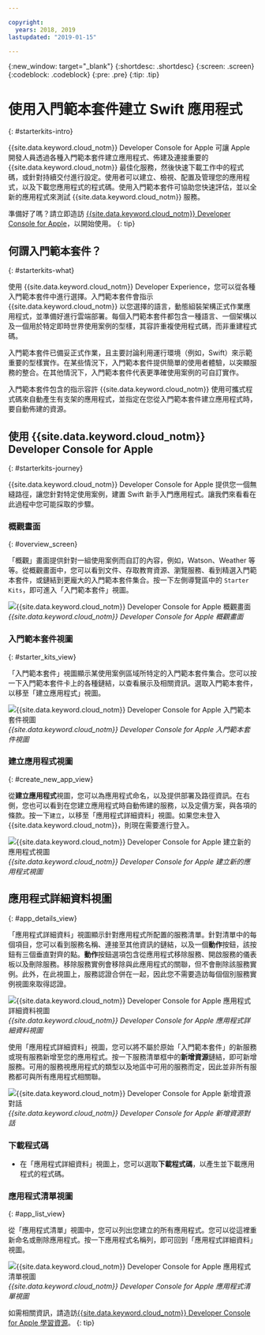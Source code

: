```yaml
---

copyright:
  years: 2018, 2019
lastupdated: "2019-01-15"

---
```


{:new_window: target="_blank"}
{:shortdesc: .shortdesc}
{:screen: .screen}
{:codeblock: .codeblock}
{:pre: .pre}
{:tip: .tip}

# 使用入門範本套件建立 Swift 應用程式
{: #starterkits-intro}

{{site.data.keyword.cloud_notm}} Developer Console for Apple 可讓 Apple 開發人員透過各種入門範本套件建立應用程式、佈建及連接重要的 {{site.data.keyword.cloud_notm}} 最佳化服務，然後快速下載工作中的程式碼，或針對持續交付進行設定。使用者可以建立、檢視、配置及管理您的應用程式，以及下載您應用程式的程式碼。使用入門範本套件可協助您快速評估，並以全新的應用程式來測試 {{site.data.keyword.cloud_notm}} 服務。

準備好了嗎？請立即造訪 [{{site.data.keyword.cloud_notm}} Developer Console for Apple](https://cloud.ibm.com/developer/appledevelopment/starter-kits)，以開始使用。
{: tip}

## 何謂入門範本套件？
{: #starterkits-what}

使用 {{site.data.keyword.cloud_notm}} Developer Experience，您可以從各種入門範本套件中進行選擇。入門範本套件會指示 {{site.data.keyword.cloud_notm}} 以您選擇的語言，動態組裝架構正式作業應用程式，並準備好進行雲端部署。每個入門範本套件都包含一種語言、一個架構以及一個用於特定即時世界使用案例的型樣，其容許重複使用程式碼，而非重建程式碼。

入門範本套件已備妥正式作業，且主要討論利用運行環境（例如，Swift）來示範重要的型樣實作。在某些情況下，入門範本套件提供簡單的使用者體驗，以突顯服務的整合。在其他情況下，入門範本套件代表更準確使用案例的可自訂實作。

入門範本套件包含的指示容許 {{site.data.keyword.cloud_notm}} 使用可攜式程式碼來自動產生有支架的應用程式，並指定在您從入門範本套件建立應用程式時，要自動佈建的資源。

## 使用 {{site.data.keyword.cloud_notm}} Developer Console for Apple
{: #starterkits-journey}

{{site.data.keyword.cloud_notm}} Developer Console for Apple 提供您一個無縫路徑，讓您針對特定使用案例，建置 Swift 新手入門應用程式。讓我們來看看在此過程中您可能採取的步驟。

### 概觀畫面
{: #overview_screen}

「概觀」畫面提供針對一組使用案例而自訂的內容，例如，Watson、Weather 等等。從概觀畫面中，您可以看到文件、存取教育資源、瀏覽服務、看到精選入門範本套件，或鏈結到更龐大的入門範本套件集合。按一下左側導覽區中的 `Starter Kits`，即可進入「入門範本套件」視圖。

![{{site.data.keyword.cloud_notm}} Developer Console for Apple 概觀畫面](images/overview_screen.png "概觀畫面") <br> *{{site.data.keyword.cloud_notm}} Developer Console for Apple 概觀畫面*

### 入門範本套件視圖
{: #starter_kits_view}

「入門範本套件」視圖顯示某使用案例區域所特定的入門範本套件集合。您可以按一下入門範本套件卡上的各種鏈結，以查看展示及相關資訊。選取入門範本套件，以移至「建立應用程式」視圖。

![{{site.data.keyword.cloud_notm}} Developer Console for Apple 入門範本套件視圖](images/starter_kits_screen.png "入門範本套件視圖") <br> *{{site.data.keyword.cloud_notm}} Developer Console for Apple 入門範本套件視圖*

### 建立應用程式視圖
{: #create_new_app_view}

從**建立應用程式**視圖，您可以為應用程式命名，以及提供部署及路徑資訊。在右側，您也可以看到在您建立應用程式時自動佈建的服務，以及定價方案，與各項的條款。按一下`建立`，以移至「應用程式詳細資料」視圖。如果您未登入 {{site.data.keyword.cloud_notm}}，則現在需要進行登入。

![{{site.data.keyword.cloud_notm}} Developer Console for Apple 建立新的應用程式視圖](images/create_new_project_screen.png "建立新的應用程式視圖") <br> *{{site.data.keyword.cloud_notm}} Developer Console for Apple 建立新的應用程式視圖*

## 應用程式詳細資料視圖
{: #app_details_view}

「應用程式詳細資料」視圖顯示針對應用程式所配置的服務清單。針對清單中的每個項目，您可以看到服務名稱、連接至其他資訊的鏈結，以及一個**動作**按鈕，該按鈕有三個垂直對齊的點。**動作**按鈕選項包含從應用程式移除服務、開啟服務的儀表板以及刪除服務。移除服務實例會移除與此應用程式的關聯，但不會刪除該服務實例。此外，在此視圖上，服務認證合併在一起，因此您不需要造訪每個個別服務實例視圖來取得認證。

![{{site.data.keyword.cloud_notm}} Developer Console for Apple 應用程式詳細資料視圖](images/project_details_screen.png "應用程式詳細資料視圖") <br> *{{site.data.keyword.cloud_notm}} Developer Console for Apple 應用程式詳細資料視圖*

使用「應用程式詳細資料」視圖，您可以將不屬於原始「入門範本套件」的新服務或現有服務新增至您的應用程式。按一下服務清單框中的**新增資源**鏈結，即可新增服務。可用的服務視應用程式的類型以及地區中可用的服務而定，因此並非所有服務都可與所有應用程式相關聯。

![{{site.data.keyword.cloud_notm}} Developer Console for Apple 新增資源對話](images/add_resource_screen.png "新增資源對話") <br> *{{site.data.keyword.cloud_notm}} Developer Console for Apple 新增資源對話*

### 下載程式碼

* 在「應用程式詳細資料」視圖上，您可以選取**下載程式碼**，以產生並下載應用程式的程式碼。

### 應用程式清單視圖
{: #app_list_view}

從「應用程式清單」視圖中，您可以列出您建立的所有應用程式。您可以從這裡重新命名或刪除應用程式。按一下應用程式名稱列，即可回到「應用程式詳細資料」視圖。

![{{site.data.keyword.cloud_notm}} Developer Console for Apple 應用程式清單視圖](images/project_list_screen.png "應用程式清單視圖") <br> *{{site.data.keyword.cloud_notm}} Developer Console for Apple 應用程式清單視圖*

如需相關資訊，請造訪[{{site.data.keyword.cloud_notm}} Developer Console for Apple 學習資源](https://cloud.ibm.com/developer/appledevelopment/learning-resources)。
{: tip}
